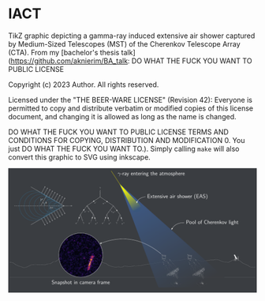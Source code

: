 # IACT

TikZ graphic depicting a gamma-ray induced extensive air shower captured by 
Medium-Sized Telescopes (MST) of the Cherenkov Telescope Array (CTA).
From my [bachelor's thesis talk](https://github.com/aknierim/BA_talk:  DO WHAT THE FUCK YOU WANT TO PUBLIC LICENSE

Copyright (c) 2023 Author. All rights reserved.

Licensed under the "THE BEER-WARE LICENSE" (Revision 42):
Everyone is permitted to copy and distribute verbatim or modified
copies of this license document, and changing it is allowed as long
as the name is changed.

  DO WHAT THE FUCK YOU WANT TO PUBLIC LICENSE
TERMS AND CONDITIONS FOR COPYING, DISTRIBUTION AND MODIFICATION
  0. You just DO WHAT THE FUCK YOU WANT TO.). Simply calling `make` will also convert 
this graphic to SVG using inkscape.

<img src="iact.png">
